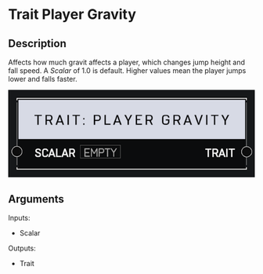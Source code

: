 # Trait Player Gravity

## Description

Affects how much gravit affects a player, which changes jump height and fall speed. A _Scalar_ of 1.0 is default. Higher values mean the player jumps lower and falls faster.

![Trait Player Gravity](../../.gitbook/assets/images/scripting/traits/trait-player-gravity.png)

## Arguments

Inputs:

* Scalar

Outputs:

* Trait
